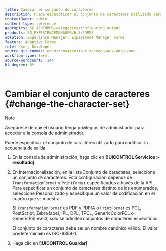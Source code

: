```yaml
---
title: Cambiar el conjunto de caracteres
description: Puede especificar el conjunto de caracteres utilizado para codificar la secuencia de salida. Aprenda a cambiar el conjunto de caracteres.
contentOwner: admin
content-type: reference
geptopics: SG_AEMFORMS/categories/configuring_output
products: SG_EXPERIENCEMANAGER/6.5/FORMS
solution: Experience Manager, Experience Manager Forms
feature: Adaptive Forms
role: User, Developer
source-git-commit: eded255b54ff83f60f73cece8824c778d3a87680
workflow-type: tm+mt
source-wordcount: '144'
ht-degree: 6%

---
```


# Cambiar el conjunto de caracteres {#change-the-character-set}

>[!NOTE]
> 
> Asegúrese de que el usuario tenga privilegios de administrador para acceder a la consola de administrador.

Puede especificar el conjunto de caracteres utilizado para codificar la secuencia de salida.

1. En la consola de administración, haga clic en **[!UICONTROL Servicios > resultado]**.
1. En Internacionalización, en la lista Conjunto de caracteres, seleccione un conjunto de caracteres. Esta configuración depende de `TransformationFormat` y `PrintFormat` especificados a través de la API. Para especificar un conjunto de caracteres distinto de los enumerados, seleccione Personalizado y especifique un valor de codificación en el cuadro que se muestra.

   Si `TransformationFormat` es PDF y PDF/A o `PrintFormat` es PCL, PostScript, Zebra label, IPL, DPL, TPCL, GenericColorPCL o GenericPSLevel3, solo se admiten conjuntos de caracteres específicos.

   El conjunto de caracteres debe ser un nombre canónico válido. El valor predeterminado es ISO-8859-1.

1. Haga clic en **[!UICONTROL Guardar]**.
